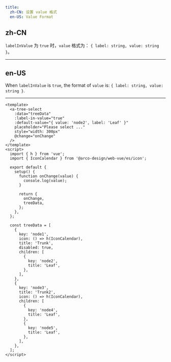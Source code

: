 ```yaml
title:
  zh-CN: 设置 value 格式
  en-US: Value Format
```

## zh-CN

`labelInValue` 为 `true` 时，`value` 格式为： `{ label: string, value: string }`。

---

## en-US

When `labelInValue` is `true`, the format of `value` is: `{ label: string, value: string }`.

---

```vue
<template>
  <a-tree-select
    :data="treeData"
    :label-in-value="true"
    :default-value="{ value: 'node2', label: 'Leaf' }"
    placeholder="Please select ..."
    style="width: 300px"
    @change="onChange"
  />
</template>
<script>
  import { h } from 'vue';
  import { IconCalendar } from '@arco-design/web-vue/es/icon';

  export default {
    setup() {
      function onChange(value) {
        console.log(value);
      }

      return {
        onChange,
        treeData,
      };
    },
  };

  const treeData = [
    {
      key: 'node1',
      icon: () => h(IconCalendar),
      title: 'Trunk',
      disabled: true,
      children: [
        {
          key: 'node2',
          title: 'Leaf',
        },
      ],
    },
    {
      key: 'node3',
      title: 'Trunk2',
      icon: () => h(IconCalendar),
      children: [
        {
          key: 'node4',
          title: 'Leaf',
        },
        {
          key: 'node5',
          title: 'Leaf',
        },
      ],
    },
  ];
</script>
```
